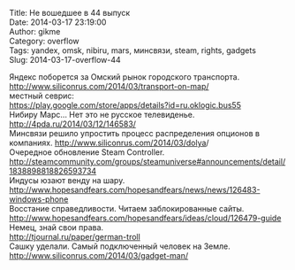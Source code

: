 Title: Не вошедшее в 44 выпуск  
Date: 2014-03-17 23:19:00  
Author: gikme  
Category: overflow  
Tags: yandex, omsk, nibiru, mars, минсвязи, steam, rights, gadgets  
Slug: 2014-03-17-overflow-44

Яндекс поборется за Омский рынок городского транспорта.  
<http://www.siliconrus.com/2014/03/transport-on-map/>  
местный севрис:  
<https://play.google.com/store/apps/details?id=ru.oklogic.bus55>  
Нибиру Марс… Нет это не русское телевиденье.  
<http://4pda.ru/2014/03/12/146583/>  
Минсвязи решило упростить процесс распределения опционов в  
компаниях. <http://www.siliconrus.com/2014/03/dolya>/  
Очередное обновление Steam Controller.  
<http://steamcommunity.com/groups/steamuniverse#announcements/detail/1838898818826593734>  
Индусы юзают венду на шару.  
<http://www.hopesandfears.com/hopesandfears/news/news/126483-windows-phone>  
Восстание справедливости. Читаем заблокированные сайты.  
<http://www.hopesandfears.com/hopesandfears/ideas/cloud/126479-guide>  
Немец, знай свои права.  
<http://tjournal.ru/paper/german-troll>  
Сашку уделали. Самый подключенный человек на Земле.  
<http://www.siliconrus.com/2014/03/gadget-man/>

